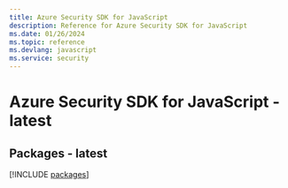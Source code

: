 ```yaml
---
title: Azure Security SDK for JavaScript
description: Reference for Azure Security SDK for JavaScript
ms.date: 01/26/2024
ms.topic: reference
ms.devlang: javascript
ms.service: security
---
```

# Azure Security SDK for JavaScript - latest
## Packages - latest
[!INCLUDE [packages](security-index.md)]